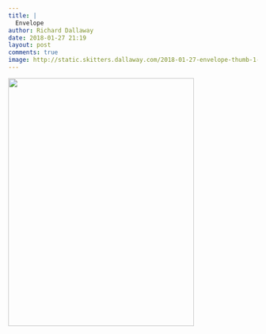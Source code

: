 ```yaml
---
title: |
  Envelope
author: Richard Dallaway
date: 2018-01-27 21:19
layout: post
comments: true
image: http://static.skitters.dallaway.com/2018-01-27-envelope-thumb-1-IMG-9921.JPG
---
```


<div>
        <a href="http://static.skitters.dallaway.com/2018-01-27-envelope-fullsize-1-IMG-9921.JPG">
          <img src="http://static.skitters.dallaway.com/2018-01-27-envelope-thumb-1-IMG-9921.JPG" width="375" height="500"/>
        </a>
      </div>


  
      